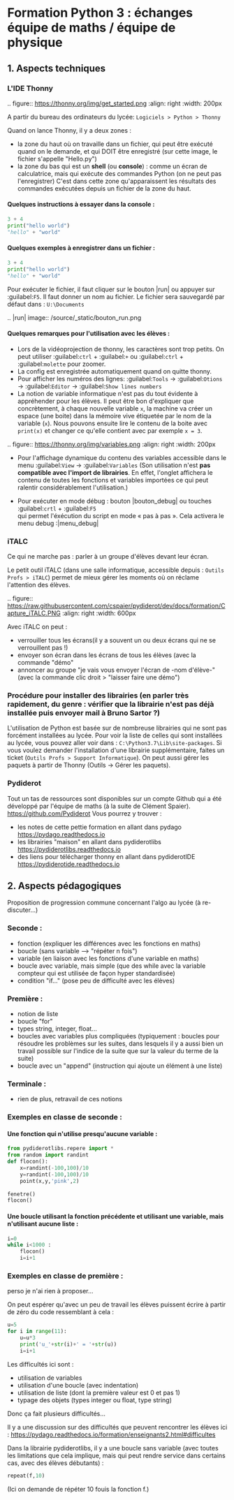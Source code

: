 # Formation Python 3 : échanges équipe de maths / équipe de physique

## 1. Aspects techniques

### L'IDE Thonny
.. figure:: https://thonny.org/img/get_started.png
    :align: right
    :width: 200px

A partir du bureau des ordinateurs du lycée: `Logiciels > Python > Thonny`

Quand on lance Thonny, il y a deux zones :

- la zone du haut où on travaille dans un fichier, qui peut être exécuté quand on le demande, et qui DOIT 
être enregistré (sur cette image, le fichier s'appelle "Hello.py")
- la zone du bas qui est un **shell** (ou **console**) : comme un écran de calculatrice, mais qui exécute des commandes Python 
(on ne peut pas l'enregistrer)
C'est dans cette zone qu'apparaissent les résultats des commandes exécutées 
depuis un fichier de la zone du haut.

#### Quelques instructions à essayer dans la console :
```python
3 + 4
print("hello world")
"hello" + "world"
```
#### Quelques exemples à enregistrer dans un fichier :
```python
3 + 4
print("hello world")
"hello" + "world"
```
Pour exécuter le fichier, il faut cliquer sur le bouton |run|  ou appuyer sur :guilabel:`F5`.
Il faut donner un nom au fichier. Le fichier sera sauvegardé par défaut dans : `U:\Documents`

.. |run| image:: /source/_static/bouton_run.png

#### Quelques remarques pour l'utilisation avec les élèves :

 - Lors de la vidéoprojection de thonny, les caractères sont trop petits. On peut utiliser 
 :guilabel:`ctrl` + :guilabel:`+` ou :guilabel:`ctrl` +  :guilabel:`molette` pour zoomer.
 - La config est enregistrée automatiquement quand on quitte thonny.
 - Pour afficher les numéros des lignes:
 :guilabel:`Tools` → :guilabel:`Otions` → :guilabel:`Editor` → :guilabel:`Show lines numbers`
- La notion de variable informatique n'est pas du tout évidente à appréhender pour les élèves. Il peut être 
bon d'expliquer que concrètement, à chaque nouvelle variable `x`, la machine va créer un espace (une boite) 
dans la mémoire vive étiquetée par le nom de la variable (`x`). Nous pouvons ensuite lire le contenu de la 
boite avec `print(x)` et changer ce qu'elle contient avec par exemple `x = 3`.

.. figure:: https://thonny.org/img/variables.png
    :align: right
    :width: 200px

- Pour l'affichage dynamique du contenu des variables accessible dans le menu 
:guilabel:`View` → :guilabel:`Variables` 
(Son utilisation n'est **pas compatible avec l'import de librairies**. En effet, l'onglet 
affichera le contenu de toutes les fonctions et variables importées ce qui peut ralentir considérablement 
l'utilisation.)

- Pour exécuter en mode débug : bouton |bouton_debug| ou touches :guilabel:`crtl` + :guilabel:`F5`  
qui permet l'éxécution du script en mode « pas à pas ». Cela activera le menu debug :|menu_debug|

### iTALC

Ce qui ne marche pas : parler à un groupe d'élèves devant leur écran.

Le petit outil iTALC (dans une salle informatique, accessible depuis : `Outils Profs > iTALC`) permet de mieux gérer les moments où on réclame
l'attention des élèves.

.. figure:: https://raw.githubusercontent.com/cspaier/pydiderot/dev/docs/formation/Capture_iTALC.PNG
    :align: right
    :width: 600px

Avec iTALC on peut : 

- verrouiller tous les écrans(il y a souvent un ou deux écrans qui ne se verrouillent pas !)
- envoyer son écran dans les écrans de tous les élèves (avec la commande "démo"
- annoncer au groupe "je vais vous envoyer l'écran de -nom d'élève-" (avec la commande clic droit > "laisser faire une démo")

### Procédure pour installer des librairies  (en parler très rapidement, du genre : vérifier que la librairie n'est pas déjà installée puis envoyer mail à Bruno Sartor ?)

L'utilisation de Python est basée sur de nombreuse librairies qui ne sont pas forcément installées au lycée.
Pour voir la liste de celles qui sont installées au lycée, vous pouvez aller voir dans : `C:\Python3.7\Lib\site-packages`.
Si vous voulez demander l'installation d'une librairie supplémentaire, faites un ticket (`Outils Profs > Support Informatique`).
On peut aussi gérer les paquets à partir de Thonny (Outils -> Gérer les paquets).

### Pydiderot

Tout un tas de ressources sont disponibles sur un compte Github qui a été développé par l'équipe de maths (à la suite de Clément Spaier).
https://github.com/Pydiderot
Vous pourrez y trouver :
- les notes de cette pettie formation en allant dans pydago https://pydago.readthedocs.io
- les librairies "maison" en allant dans pydiderotlibs https://pydiderotlibs.readthedocs.io
- des liens pour télécharger thonny en allant dans pydiderotIDE https://pydiderotide.readthedocs.io

## 2. Aspects pédagogiques

Proposition de progression commune concernant l'algo au lycée (à re-discuter...)

### Seconde : 

 - fonction (expliquer les différences avec les fonctions en maths)
 - boucle (sans variable --> "répéter n fois")
 - variable (en liaison avec les fonctions d'une variable en maths)
 - boucle avec variable, mais simple (que des while avec la variable compteur qui est utilisée de façon hyper standardisée)
 - condition "if..." (pose peu de difficulté avec les élèves)


### Première :


 - notion de liste
 - boucle "for"
 - types string, integer, float...
 - boucles avec variables plus compliquées (typiquement : boucles pour résoudre les problèmes sur les suites, dans lesquels il y a aussi bien un travail possible sur l'indice de la suite que sur la valeur du terme de la suite)
 - boucle avec un "append" (instruction qui ajoute un élément à une liste)

### Terminale :

- rien de plus, retravail de ces notions

### Exemples en classe de seconde :

#### Une fonction qui n'utilise presqu'aucune variable :

```python
from pydiderotlibs.repere import *
from random import randint
def flocon():
    x=randint(-100,100)/10
    y=randint(-100,100)/10
    point(x,y,'pink',2)
    
fenetre()
flocon()
```

#### Une boucle utilisant la fonction précédente et utilisant une variable, mais n'utilisant aucune liste :

```python
i=0
while i<1000 :
    flocon()
    i=i+1
```

### Exemples en classe de première : 

perso je n'ai rien à proposer...

On peut espérer qu'avec un peu de travail les élèves puissent écrire à partir de zéro du code ressemblant à cela :

```python
u=5
for i in range(11):
    u=u*3
    print('u_'+str(i)+' = '+str(u))
    i=i+1
```
Les difficultés ici sont : 
- utilisation de variables
- utilisation d'une boucle (avec indentation)
- utilisation de liste (dont la première valeur est 0 et pas 1)
- typage des objets (types integer ou float, type string)

Donc ça fait plusieurs difficultés...

Il y a une discussion sur des difficultés que peuvent rencontrer les élèves ici : https://pydago.readthedocs.io/formation/enseignants2.html#difficultes 

Dans la librairie pydiderotlibs, il y a une boucle sans variable (avec toutes les limitations que cela implique, mais qui 
peut rendre service dans certains cas, avec des élèves débutants) :

```python
repeat(f,10)
```
(Ici on demande de répéter 10 fouis la fonction f.)
